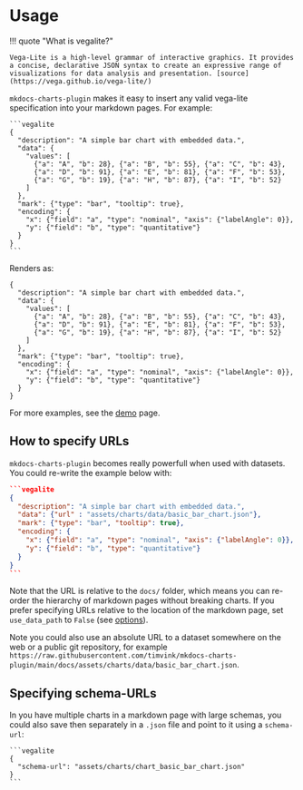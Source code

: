 # Usage

!!! quote "What is vegalite?"

    Vega-Lite is a high-level grammar of interactive graphics. It provides a concise, declarative JSON syntax to create an expressive range of visualizations for data analysis and presentation. [source](https://vega.github.io/vega-lite/)

`mkdocs-charts-plugin` makes it easy to insert any valid vega-lite specification into your markdown pages. For example:

````
```vegalite
{
  "description": "A simple bar chart with embedded data.",
  "data": {
    "values": [
      {"a": "A", "b": 28}, {"a": "B", "b": 55}, {"a": "C", "b": 43},
      {"a": "D", "b": 91}, {"a": "E", "b": 81}, {"a": "F", "b": 53},
      {"a": "G", "b": 19}, {"a": "H", "b": 87}, {"a": "I", "b": 52}
    ]
  },
  "mark": {"type": "bar", "tooltip": true},
  "encoding": {
    "x": {"field": "a", "type": "nominal", "axis": {"labelAngle": 0}},
    "y": {"field": "b", "type": "quantitative"}
  }
}
```
````

Renders as:

```vegalite
{
  "description": "A simple bar chart with embedded data.",
  "data": {
    "values": [
      {"a": "A", "b": 28}, {"a": "B", "b": 55}, {"a": "C", "b": 43},
      {"a": "D", "b": 91}, {"a": "E", "b": 81}, {"a": "F", "b": 53},
      {"a": "G", "b": 19}, {"a": "H", "b": 87}, {"a": "I", "b": 52}
    ]
  },
  "mark": {"type": "bar", "tooltip": true},
  "encoding": {
    "x": {"field": "a", "type": "nominal", "axis": {"labelAngle": 0}},
    "y": {"field": "b", "type": "quantitative"}
  }
}
```

For more examples, see the [demo](demo.md) page.

## How to specify URLs

`mkdocs-charts-plugin` becomes really powerfull when used with datasets. You could re-write the example below with:

````json hl_lines="5"
```vegalite 
{
  "description": "A simple bar chart with embedded data.",
  "data": {"url" : "assets/charts/data/basic_bar_chart.json"},
  "mark": {"type": "bar", "tooltip": true},
  "encoding": {
    "x": {"field": "a", "type": "nominal", "axis": {"labelAngle": 0}},
    "y": {"field": "b", "type": "quantitative"}
  }
}
```
````

Note that the URL is relative to the `docs/` folder, which means you can re-order the hierarchy of markdown pages without breaking charts. If you prefer specifying URLs relative to the location of the markdown page, set `use_data_path` to `False` (see [options](options.md)).

Note you could also use an absolute URL to a dataset somewhere on the web or a public git repository, for example `https://raw.githubusercontent.com/timvink/mkdocs-charts-plugin/main/docs/assets/charts/data/basic_bar_chart.json`.

## Specifying schema-URLs

In you have multiple charts in a markdown page with large schemas, you could also save then separately in a `.json` file and point to it using a `schema-url`:

````
```vegalite
{
  "schema-url": "assets/charts/chart_basic_bar_chart.json"
}
```
````

